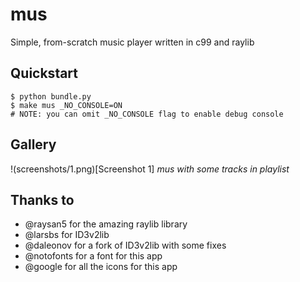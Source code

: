 
# mus
Simple, from-scratch music player written in c99 and raylib

## Quickstart
```shell
$ python bundle.py
$ make mus _NO_CONSOLE=ON
# NOTE: you can omit _NO_CONSOLE flag to enable debug console
```

## Gallery
!(screenshots/1.png)[Screenshot 1]
_mus with some tracks in playlist_

## Thanks to
- @raysan5 for the amazing raylib library
- @larsbs for ID3v2lib
- @daleonov for a fork of ID3v2lib with some fixes
- @notofonts for a font for this app
- @google for all the icons for this app
